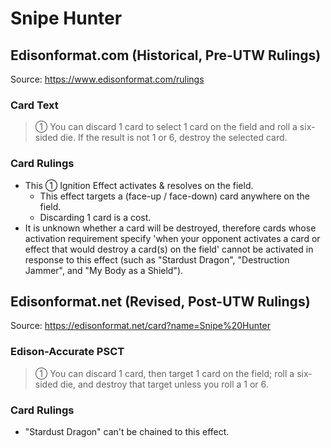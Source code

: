 # Snipe Hunter

## Edisonformat.com (Historical, Pre-UTW Rulings)

Source: https://www.edisonformat.com/rulings

### Card Text

> ① You can discard 1 card to select 1 card on the field and roll a six-sided die. If the result is not 1 or 6, destroy the selected card.

### Card Rulings

*   This ① Ignition Effect activates & resolves on the field.
    *   This effect targets a (face-up / face-down) card anywhere on the field.
    *   Discarding 1 card is a cost.
*   It is unknown whether a card will be destroyed, therefore cards whose activation requirement specify 'when your opponent activates a card or effect that would destroy a card(s) on the field' cannot be activated in response to this effect (such as "Stardust Dragon", "Destruction Jammer", and "My Body as a Shield").

## Edisonformat.net (Revised, Post-UTW Rulings)

Source: https://edisonformat.net/card?name=Snipe%20Hunter

### Edison-Accurate PSCT

> ① You can discard 1 card, then target 1 card on the field; roll a six-sided die, and destroy that target unless you roll a 1 or 6.

### Card Rulings

*   "Stardust Dragon" can't be chained to this effect.
            